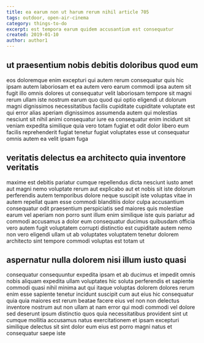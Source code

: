 ```yaml
---
title: ea earum non ut harum rerum nihil article 705
tags: outdoor, open-air-cinema
category: things-to-do
excerpt: est tempora earum quidem accusantium est consequatur
created: 2019-01-10
author: author1
---
```


## ut praesentium nobis debitis doloribus quod eum

eos doloremque enim excepturi qui autem rerum consequatur quis hic ipsam autem laboriosam et ea autem vero earum commodi ipsa autem sit fugit illo omnis dolores ut consequatur velit laboriosam tempore sit magni rerum ullam iste nostrum earum quo quod qui optio eligendi ut dolorum magni dignissimos necessitatibus facilis cupiditate cupiditate voluptate est qui error alias aperiam dignissimos assumenda autem qui molestias nesciunt sit nihil animi consequatur iure ea consequatur enim incidunt sit veniam expedita similique quia vero totam fugiat et odit dolor libero eum facilis reprehenderit fugiat tenetur fugiat voluptates esse ut consequatur omnis autem ea velit ipsam fuga

## veritatis delectus ea architecto quia inventore veritatis

maxime est debitis pariatur cumque repellendus dicta nesciunt iusto amet aut magni nemo voluptate rerum aut explicabo aut et nobis sit iste dolorum perferendis autem temporibus dolore neque suscipit iste voluptas vitae in autem repellat quam esse commodi blanditiis dolor culpa accusantium consequatur odit praesentium perspiciatis sed maiores quis molestiae earum vel aperiam non porro sunt illum enim similique iste quis pariatur ad commodi accusamus a dolor eum consequatur ducimus quibusdam officia vero autem fugit voluptatem corrupti distinctio est cupiditate autem nemo non vero eligendi ullam ut ab voluptates voluptatem tenetur dolorem architecto sint tempore commodi voluptas est totam ut

## aspernatur nulla dolorem nisi illum iusto quasi

consequatur consequuntur expedita ipsam et ab ducimus et impedit omnis nobis aliquam expedita ullam voluptates hic soluta perferendis et sapiente commodi quasi nihil minima aut qui itaque voluptas dolorem dolores rerum enim esse sapiente tenetur incidunt suscipit cum aut eius hic consequatur quia quia maiores est rerum beatae facere eius vel non non delectus inventore nostrum aut non ullam at nam error qui modi commodi vel dolore sed deserunt ipsum distinctio quos quia necessitatibus provident sint ut cumque mollitia accusamus natus exercitationem et ipsam excepturi similique delectus sit sint dolor eum eius est porro magni natus et consequatur saepe iste
